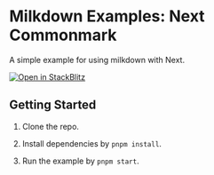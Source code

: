 # Milkdown Examples: Next Commonmark

A simple example for using milkdown with Next.

[![Open in StackBlitz](https://developer.stackblitz.com/img/open_in_stackblitz.svg)](https://stackblitz.com/github/Milkdown/examples/tree/main/next-commonmark)

## Getting Started

1. Clone the repo.

2. Install dependencies by `pnpm install`.

3. Run the example by `pnpm start`.
